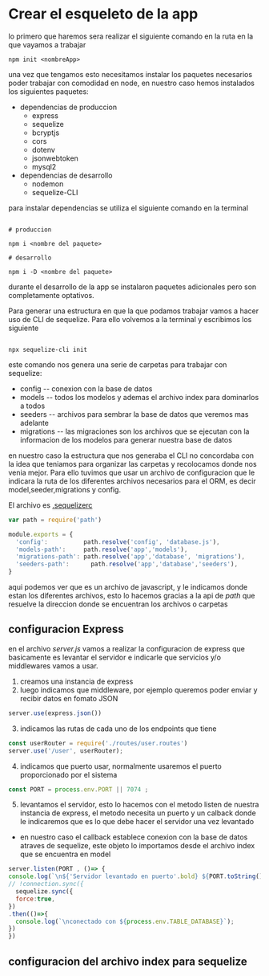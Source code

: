 # Crear el esqueleto de la app

lo primero que haremos sera realizar el siguiente comando en la ruta en la que vayamos a trabajar

```Shell
npm init <nombreApp>
```

una vez que tengamos esto necesitamos instalar los paquetes necesarios poder trabajar con comodidad en node, en nuestro caso hemos instalados los siguientes paquetes:
- dependencias de produccion
  - express
  - sequelize
  - bcryptjs
  - cors
  - dotenv
  - jsonwebtoken
  - mysql2
- dependencias de desarrollo
  - nodemon
  - sequelize-CLI

para instalar dependencias se utiliza el siguiente comando en la terminal

```Shell

# produccion

npm i <nombre del paquete>

# desarrollo

npm i -D <nombre del paquete>

```

durante el desarrollo de la app se instalaron paquetes adicionales pero son completamente optativos.


Para generar una estructura en que la que podamos trabajar vamos a hacer uso de CLI de sequelize. Para ello volvemos a la terminal y escribimos los siguiente

```Shell

npx sequelize-cli init

```

este comando nos genera una serie de carpetas para trabajar con sequelize:

- config -- conexion con la base de datos
- models -- todos los modelos y ademas el archivo index para dominarlos a todos
- seeders -- archivos para sembrar la base de datos que veremos mas adelante
- migrations -- las migraciones son los archivos que se ejecutan con la informacion de los modelos para generar nuestra base de datos

en nuestro caso la estructura que nos generaba el CLI no concordaba con la idea que teniamos para organizar las carpetas y recolocamos donde nos venia mejor.
Para ello tuvimos que usar un archivo de configuracion que le indicara la ruta de los diferentes archivos necesarios para el ORM, es decir model,seeder,migrations y config. 

El archivo es [.sequelizerc](https://sequelize.org/v6/manual/migrations.html#the--code--sequelizerc--code--file)

```javascript
var path = require('path')

module.exports = {
  'config':          path.resolve('config', 'database.js'),
  'models-path':     path.resolve('app','models'),
  'migrations-path': path.resolve('app','database', 'migrations'),
  'seeders-path':      path.resolve('app','database','seeders'),
}
```

aqui podemos ver que es un archivo de javascript, y le indicamos donde estan los diferentes archivos, esto lo hacemos gracias a la api de *path* que resuelve la direccion donde se encuentran los archivos o carpetas

## configuracion Express

en el archivo *server.js* vamos a realizar la configuracion de express que basicamente es levantar el servidor e indicarle que servicios y/o middlewares vamos a usar.

1. creamos una instancia de express
2. luego indicamos que middleware, por ejemplo queremos poder enviar y recibir datos en fomato JSON

```javascript
server.use(express.json())
```
3. indicamos las rutas de cada uno de los endpoints que tiene

```javascript
const userRouter = require('./routes/user.routes')
server.use('/user', userRouter);
```

4. indicamos que puerto usar, normalmente usaremos el puerto proporcionado por el sistema

```javascript
const PORT = process.env.PORT || 7074 ;
```

5. levantamos el servidor, esto lo hacemos con el metodo listen de nuestra instancia de express, el metodo necesita un puerto y un calback donde le indicaremos que es lo que debe hacer el servidor una vez levantado
  - en nuestro caso el callback establece conexion con la base de datos atraves de sequelize, este objeto lo importamos desde el archivo index que se encuentra en model

  ```javascript
  server.listen(PORT , ()=> {
  console.log(`\n${'Servidor levantado en puerto'.bold} ${PORT.toString().green.bold}\n`);
  // !connection.sync({
    sequelize.sync({
    force:true,
  })
  .then(()=>{
    console.log(`\nconectado con ${process.env.TABLE_DATABASE}`);
  })
})
  ```

## configuracion del archivo index para sequelize
